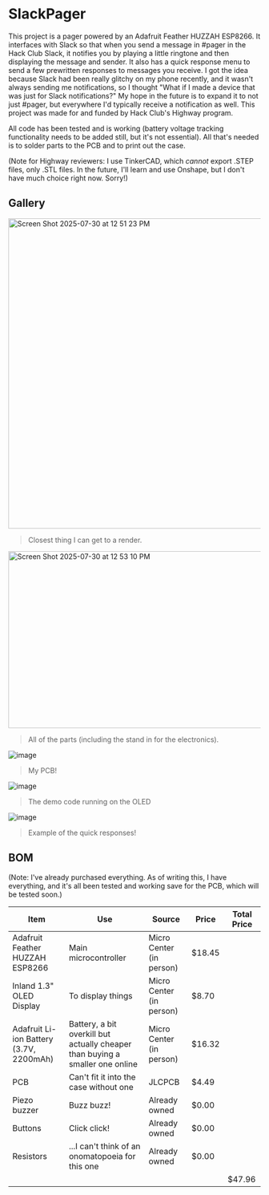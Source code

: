 # SlackPager

This project is a pager powered by an Adafruit Feather HUZZAH ESP8266. It interfaces with Slack so that when you send a message in #pager in the Hack Club Slack, it notifies you by playing a little ringtone and then displaying the message and sender. It also has a quick response menu to send a few prewritten responses to messages you receive. I got the idea because Slack had been really glitchy on my phone recently, and it wasn't always sending me notifications, so I thought "What if I made a device that was just for Slack notifications?" My hope in the future is to expand it to not just #pager, but everywhere I'd typically receive a notification as well. This project was made for and funded by Hack Club's Highway program.

All code has been tested and is working (battery voltage tracking functionality needs to be added still, but it's not essential). All that's needed is to solder parts to the PCB and to print out the case.

(Note for Highway reviewers: I use TinkerCAD, which _cannot_ export .STEP files, only .STL files. In the future, I'll learn and use Onshape, but I don't have much choice right now. Sorry!)
## Gallery

<img width="533" height="619" alt="Screen Shot 2025-07-30 at 12 51 23 PM" src="https://github.com/user-attachments/assets/8e512df0-ab96-49b3-b521-3cd0e1ec1679" />

> Closest thing I can get to a render.

<img width="755" height="353" alt="Screen Shot 2025-07-30 at 12 53 10 PM" src="https://github.com/user-attachments/assets/f3725242-b9e7-40f6-a647-93d9e3102da6" />

> All of the parts (including the stand in for the electronics).

![image](https://github.com/user-attachments/assets/26f8783e-3838-4581-b23d-59ada369f5de)
> My PCB! 

![image](https://github.com/user-attachments/assets/8cdc94c0-e6ab-40c0-aab1-b9c5dcf8b012)
> The demo code running on the OLED

![image](https://github.com/user-attachments/assets/f6f52bb1-a387-4152-8fe7-187d5f20b233)
> Example of the quick responses!




## BOM

(Note: I've already purchased everything. As of writing this, I have everything, and it's all been tested and working save for the PCB, which will be tested soon.)

| Item | Use | Source | Price | Total Price |
| ---- | --- | ------ | ----- | ----------- |
| Adafruit Feather HUZZAH ESP8266 | Main microcontroller| Micro Center (in person) | $18.45 |   |
| Inland 1.3" OLED Display | To display things | Micro Center (in person) | $8.70 |   |
| Adafruit Li-ion Battery (3.7V, 2200mAh) | Battery, a bit overkill but actually cheaper than buying a smaller one online | Micro Center (in person) | $16.32 |   |
| PCB | Can't fit it into the case without one | JLCPCB | $4.49 |   |
| Piezo buzzer | Buzz buzz! | Already owned | $0.00 |   |
| Buttons | Click click! | Already owned | $0.00 |   |
| Resistors | ...I can't think of an onomatopoeia for this one | Already owned | $0.00 |   |
|   |   |   |   | $47.96 |

